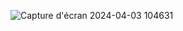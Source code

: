 ![Capture d'écran 2024-04-03 104631](https://github.com/mohars25/pendu/assets/162590718/1496cd41-b33e-4020-aef9-28b3b7bd13d2)
